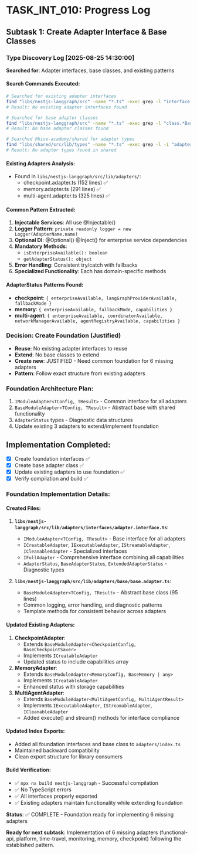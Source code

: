 # TASK_INT_010: Progress Log

## Subtask 1: Create Adapter Interface & Base Classes

### Type Discovery Log [2025-08-25 14:30:00]

**Searched for**: Adapter interfaces, base classes, and existing patterns

#### Search Commands Executed:

```bash
# Searched for existing adapter interfaces
find "libs/nestjs-langgraph/src" -name "*.ts" -exec grep -l "interface.*Adapter" {} \;
# Result: No existing adapter interfaces found

# Searched for base adapter classes
find "libs/nestjs-langgraph/src" -name "*.ts" -exec grep -l "class.*Base.*Adapter\|abstract.*Adapter" {} \;
# Result: No base adapter classes found

# Searched @hive-academy/shared for adapter types
find "libs/shared/src/lib/types" -name "*.ts" -exec grep -l -i "adapter\|AdapterStatus" {} \;
# Result: No adapter types found in shared
```

#### Existing Adapters Analysis:

- Found in `libs/nestjs-langgraph/src/lib/adapters/`:
  - checkpoint.adapter.ts (152 lines) ✅
  - memory.adapter.ts (291 lines) ✅
  - multi-agent.adapter.ts (325 lines) ✅

#### Common Pattern Extracted:

1. **Injectable Services**: All use @Injectable()
2. **Logger Pattern**: `private readonly logger = new Logger(AdapterName.name)`
3. **Optional DI**: @Optional() @Inject() for enterprise service dependencies
4. **Mandatory Methods**:
   - `isEnterpriseAvailable(): boolean`
   - `getAdapterStatus(): object`
5. **Error Handling**: Consistent try/catch with fallbacks
6. **Specialized Functionality**: Each has domain-specific methods

#### AdapterStatus Patterns Found:

- **checkpoint**: `{ enterpriseAvailable, langGraphProviderAvailable, fallbackMode }`
- **memory**: `{ enterpriseAvailable, fallbackMode, capabilities }`
- **multi-agent**: `{ enterpriseAvailable, coordinatorAvailable, networkManagerAvailable, agentRegistryAvailable, capabilities }`

### Decision: Create Foundation (Justified)

- **Reuse**: No existing adapter interfaces to reuse
- **Extend**: No base classes to extend
- **Create new**: JUSTIFIED - Need common foundation for 6 missing adapters
- **Pattern**: Follow exact structure from existing adapters

### Foundation Architecture Plan:

1. `IModuleAdapter<TConfig, TResult>` - Common interface for all adapters
2. `BaseModuleAdapter<TConfig, TResult>` - Abstract base with shared functionality
3. `AdapterStatus` types - Diagnostic data structures
4. Update existing 3 adapters to extend/implement foundation

## Implementation Completed:

- [x] Create foundation interfaces ✅
- [x] Create base adapter class ✅
- [x] Update existing adapters to use foundation ✅
- [x] Verify compilation and build ✅

### Foundation Implementation Details:

#### Created Files:

1. **`libs/nestjs-langgraph/src/lib/adapters/interfaces/adapter.interface.ts`**:

   - `IModuleAdapter<TConfig, TResult>` - Base interface for all adapters
   - `ICreatableAdapter`, `IExecutableAdapter`, `IStreamableAdapter`, `ICleanableAdapter` - Specialized interfaces
   - `IFullAdapter` - Comprehensive interface combining all capabilities
   - `AdapterStatus`, `BaseAdapterStatus`, `ExtendedAdapterStatus` - Diagnostic types

2. **`libs/nestjs-langgraph/src/lib/adapters/base/base.adapter.ts`**:
   - `BaseModuleAdapter<TConfig, TResult>` - Abstract base class (95 lines)
   - Common logging, error handling, and diagnostic patterns
   - Template methods for consistent behavior across adapters

#### Updated Existing Adapters:

1. **CheckpointAdapter**:
   - Extends `BaseModuleAdapter<CheckpointConfig, BaseCheckpointSaver>`
   - Implements `ICreatableAdapter`
   - Updated status to include capabilities array
2. **MemoryAdapter**:
   - Extends `BaseModuleAdapter<MemoryConfig, BaseMemory | any>`
   - Implements `ICreatableAdapter`
   - Enhanced status with storage capabilities
3. **MultiAgentAdapter**:
   - Extends `BaseModuleAdapter<MultiAgentConfig, MultiAgentResult>`
   - Implements `IExecutableAdapter`, `IStreamableAdapter`, `ICleanableAdapter`
   - Added execute() and stream() methods for interface compliance

#### Updated Index Exports:

- Added all foundation interfaces and base class to `adapters/index.ts`
- Maintained backward compatibility
- Clean export structure for library consumers

#### Build Verification:

- ✅ `npx nx build nestjs-langgraph` - Successful compilation
- ✅ No TypeScript errors
- ✅ All interfaces properly exported
- ✅ Existing adapters maintain functionality while extending foundation

**Status**: ✅ COMPLETE - Foundation ready for implementing 6 missing adapters

**Ready for next subtask**: Implementation of 6 missing adapters (functional-api, platform, time-travel, monitoring, memory, checkpoint) following the established pattern.
